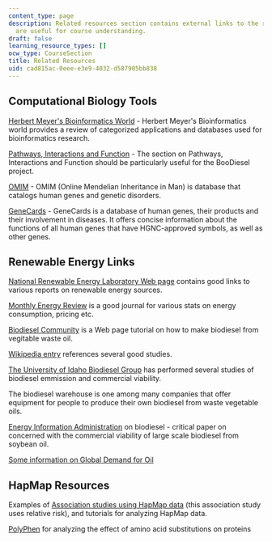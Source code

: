 ```yaml
---
content_type: page
description: Related resources section contains external links to the resources which
  are useful for course understanding.
draft: false
learning_resource_types: []
ocw_type: CourseSection
title: Related Resources
uid: cad815ac-0eee-e3e9-4032-d587905bb838
---
```

## Computational Biology Tools

[Herbert Meyer's Bioinformatics World](http://homepage.univie.ac.at/herbert.mayer/index.html) - Herbert Meyer's Bioinformatics world provides a review of categorized applications and databases used for bioinformatics research.

[Pathways, Interactions and Function](http://homepage.univie.ac.at/herbert.mayer/MainPATH.html) - The section on Pathways, Interactions and Function should be particularly useful for the BooDiesel project.

[OMIM](http://www.ncbi.nlm.nih.gov/entrez/query.fcgi?db=OMIM) - OMIM (Online Mendelian Inheritance in Man) is database that catalogs human genes and genetic disorders.

[GeneCards](http://www.genecards.org/) - GeneCards is a database of human genes, their products and their involvement in diseases. It offers concise information about the functions of all human genes that have HGNC-approved symbols, as well as other genes.

## Renewable Energy Links

[National Renewable Energy Laboratory Web page](http://www.nrel.gov/rredc/) contains good links to various reports on renewable energy sources.

[Monthly Energy Review](http://www.eia.doe.gov/emeu/mer/contents.html) is a good journal for various stats on energy consumption, pricing etc.

[Biodiesel Community](http://www.communityfuels.com/) is a Web page tutorial on how to make biodiesel from vegitable waste oil.

[Wikipedia entry](http://en.wikipedia.org/wiki/Biodiesel) references several good studies.

[The University of Idaho Biodiesel Group](http://biodieseleducation.org/) has performed several studies of biodiesel emmission and commercial viability.

The biodiesel warehouse is one among many companies that offer equipment for people to produce their own biodiesel from waste vegetable oils.

[Energy Information Administration](https://www.eia.gov/energyexplained/biofuels/biodiesel-rd-other-basics.php) on biodiesel - critical paper on concerned with the commercial viability of large scale biodiesel from soybean oil.

[Some information on Global Demand for Oil](http://www.eia.doe.gov/pub/oil_gas/petroleum/analysis_publications/oil_market_basics/demand_text.htm)

## HapMap Resources

Examples of [Association studies using HapMap data](https://web.archive.org/web/20150914225434/http://hapmap.ncbi.nlm.nih.gov/tutorials.html.en) (this association study uses relative risk), and tutorials for analyzing HapMap data.

[PolyPhen](http://genetics.bwh.harvard.edu/pph2/) for analyzing the effect of amino acid substitutions on proteins